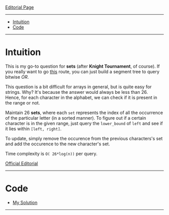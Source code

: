 [Editorial Page](../udaan-set-1.md)

----

<!-- vim-markdown-toc GFM -->

* [Intuition](#intuition)
* [Code](#code)

<!-- vim-markdown-toc -->

----

# Intuition
This is my go-to question for **sets** (after **Knight Tournament**, of course). If you really want to go [this](https://i.kym-cdn.com/entries/icons/original/000/028/139/cover.jpg) route, you can just build a segment tree to query bitwise *OR*.

This question is a bit difficult for arrays in general, but is quite easy for strings. Why? It's because the answer would always be less than 26. Hence, for each character in the alphabet, we can check if it is present in the range or not.

Maintain 26 **sets**, where each `set` represents the index of all the occurrence of the particular letter (in a sorted manner). To figure out if a certain character is in the given range, just query the `lower_bound` of `left` and see if it lies within `[left, right]`.

To update, simply remove the occurence from the previous characters's set and add the occurence to the new character's set.

Time complexity is `O( 26*log(n))` per query.

[Official Editorial](https://codeforces.com/blog/entry/70233) 


----

# Code
* [My Solution](solution.cpp)

----

